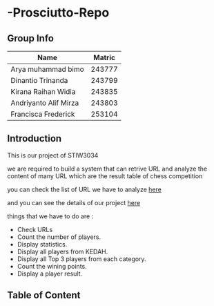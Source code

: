 # -Prosciutto-Repo
## Group Info

| Name                  | Matric |
|-----------------------|:------:|
| Arya muhammad bimo    | 243777 |
| Dinantio Trinanda     | 243799 |
| Kirana Raihan Widia   | 243835 |
| Andriyanto Alif Mirza | 243803 |
| Francisca Frederick   | 253104 |

## Introduction

This is our project of STIW3034 

we are required to build a system that can retrive URL and analyze the content of many URL which are the result table of chess competition 

you can check the list of URL we have to analyze [here](https://github.com/STIW3054-A182/Assignments/wiki/Group-Project)

and you can see the details of our project [here](https://github.com/STIW3054-A182/Assignments/blob/master/URL.txt)



things that we have to do are : 

* Check URLs
* Count the number of players.
* Display statistics.
* Display all players from KEDAH.
* Display all Top 3 players from each category.
* Count the wining points.
* Display a player result.

## Table of Content


